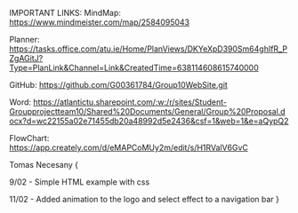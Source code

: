 IMPORTANT LINKS:
MindMap: https://www.mindmeister.com/map/2584095043

Planner: https://tasks.office.com/atu.ie/Home/PlanViews/DKYeXpD390Sm64ghIfR_PZgAGitJ?Type=PlanLink&Channel=Link&CreatedTime=638114608615740000

GitHub: https://github.com/G00361784/Group10WebSite.git

Word: https://atlantictu.sharepoint.com/:w:/r/sites/Student-Groupprojectteam10/Shared%20Documents/General/Group%20Proposal.docx?d=wc22155a02e71455db20a48992d5e2436&csf=1&web=1&e=aQypQ2

FlowChart: https://app.creately.com/d/eMAPCoMUy2m/edit/s/H1RValV6GvC

Tomas Necesany {
  
  9/02 - Simple HTML example with css

  11/02 - Added animation to the logo and select effect to a navigation bar
}
